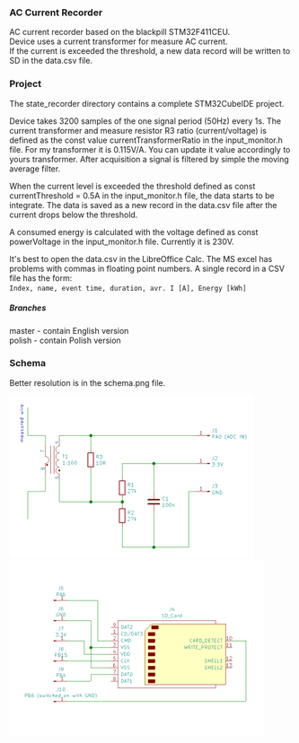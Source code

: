 ### AC Current Recorder

AC current recorder based on the blackpill STM32F411CEU.  
Device uses a current transformer for measure AC current.  
If the current is exceeded the threshold, a new data record will be written to SD in the data.csv file. 

### Project

The state_recorder directory contains a complete STM32CubeIDE project.

Device takes 3200 samples of the one signal period (50Hz) every 1s. The current transformer and measure resistor R3 ratio (current/voltage) is defined as the const value currentTransformerRatio in the input_monitor.h file. For my transformer it is 0.115V/A. You can update it value accordingly to yours transformer.
After acquisition a signal is filtered by simple the moving average filter.

When the current level is exceeded the threshold defined as const currentThreshold = 0.5A in the input_monitor.h file, the data starts to be integrate. The data is saved as a new record in the data.csv file after the current drops below the threshold.

A consumed energy is calculated with the voltage defined as const powerVoltage in the input_monitor.h file. Currently it is 230V.

It's best to open the data.csv in the LibreOffice Calc. The MS excel has problems with commas in floating point numbers. A single record in a CSV file has the form:  
`Index, name, event time, duration, avr. I [A], Energy [kWh]`


##### Branches

master - contain English version  
polish - contain Polish version

### Schema

Better resolution is in the schema.png file.

<img src="current_transformer.png" width="435">


<img src="sdcard.png" width="454">
